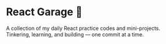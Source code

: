 # React Garage 🚀
A collection of my daily React practice codes and mini-projects.  
Tinkering, learning, and building — one commit at a time.

